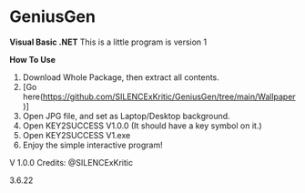 # GeniusGen
**Visual Basic .NET**
This is a little program is version 1

**How To Use**

1) Download Whole Package, then extract all contents.
2) [Go here(https://github.com/SILENCExKritic/GeniusGen/tree/main/Wallpaper)]
3) Open JPG file, and set as Laptop/Desktop background.
4) Open KEY2SUCCESS V1.0.0 (It should have a key symbol on it.)
5) Open KEY2SUCCESS V1.exe
6) Enjoy the simple interactive program!


V 1.0.0
Credits: 
@SILENCExKritic


3.6.22
